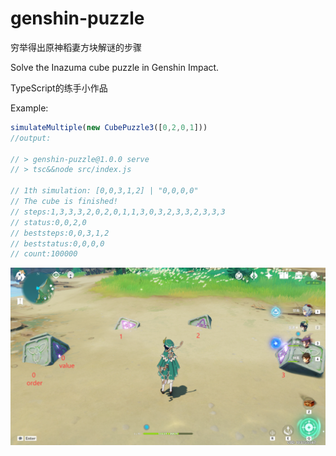 # genshin-puzzle

穷举得出原神稻妻方块解谜的步骤

Solve the Inazuma cube puzzle in Genshin Impact.

TypeScript的练手小作品

Example:
```typescript
simulateMultiple(new CubePuzzle3([0,2,0,1]))
//output:

// > genshin-puzzle@1.0.0 serve
// > tsc&&node src/index.js

// 1th simulation: [0,0,3,1,2] | "0,0,0,0"
// The cube is finished!
// steps:1,3,3,3,2,0,2,0,1,1,3,0,3,2,3,3,2,3,3,3
// status:0,0,2,0
// beststeps:0,0,3,1,2
// beststatus:0,0,0,0
// count:100000
```
![20210723181620.png](https://github.com/AceDroidX/genshin-puzzle/blob/main/doc/20210726151802.png)